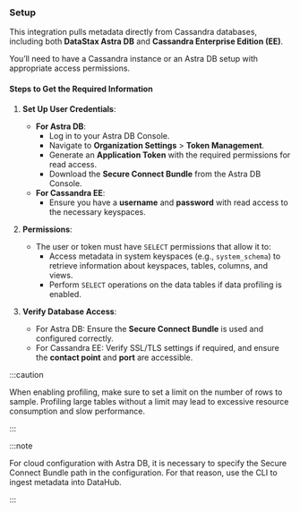 ### Setup

This integration pulls metadata directly from Cassandra databases, including both **DataStax Astra DB** and **Cassandra Enterprise Edition (EE)**. 

You’ll need to have a Cassandra instance or an Astra DB setup with appropriate access permissions.

#### Steps to Get the Required Information

1. **Set Up User Credentials**:

   - **For Astra DB**:
     - Log in to your Astra DB Console.
     - Navigate to **Organization Settings** > **Token Management**.
     - Generate an **Application Token** with the required permissions for read access.
     - Download the **Secure Connect Bundle** from the Astra DB Console.
   - **For Cassandra EE**:
     - Ensure you have a **username** and **password** with read access to the necessary keyspaces.

2. **Permissions**:

   - The user or token must have `SELECT` permissions that allow it to:
     - Access metadata in system keyspaces (e.g., `system_schema`) to retrieve information about keyspaces, tables, columns, and views.
     - Perform `SELECT` operations on the data tables if data profiling is enabled.

3. **Verify Database Access**:
   - For Astra DB: Ensure the **Secure Connect Bundle** is used and configured correctly.
   - For Cassandra EE: Verify SSL/TLS settings if required, and ensure the **contact point** and **port** are accessible.


:::caution 

When enabling profiling, make sure to set a limit on the number of rows to sample. Profiling large tables without a limit may lead to excessive resource consumption and slow performance.

:::

:::note

For cloud configuration with Astra DB, it is necessary to specify the Secure Connect Bundle path in the configuration. For that reason, use the CLI to ingest metadata into DataHub.

:::

